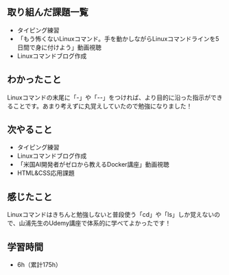 ## 取り組んだ課題一覧
- タイピング練習
- 「もう怖くないLinuxコマンド。手を動かしながらLinuxコマンドラインを5日間で身に付けよう」動画視聴
- Linuxコマンドブログ作成
## わかったこと
Linuxコマンドの末尾に「-」や「--」をつければ、より目的に沿った指示ができることです。あまり考えずに丸覚えしていたので勉強になりました！
## 次やること
- タイピング練習
- Linuxコマンドブログ作成
- 「米国AI開発者がゼロから教えるDocker講座」動画視聴
- HTML&CSS応用課題
## 感じたこと
Linuxコマンドはきちんと勉強しないと普段使う「cd」や「ls」しか覚えないので、山浦先生のUdemy講座で体系的に学べてよかったです！
## 学習時間
- 6h（累計175h）
